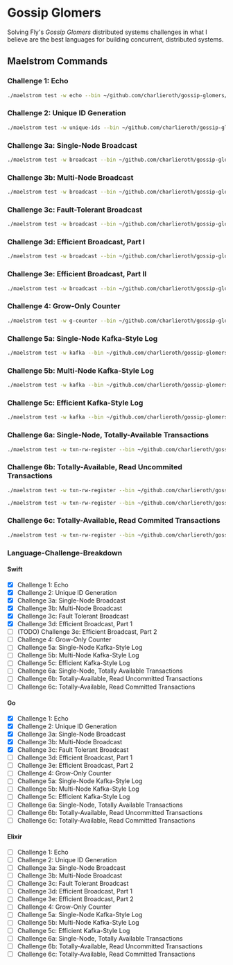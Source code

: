 # Gossip Glomers

Solving Fly's _Gossip Glomers_ distributed systems challenges in what I believe are the best
languages for building concurrent, distributed systems.

## Maelstrom Commands

### Challenge 1: Echo

```bash
./maelstrom test -w echo --bin ~/github.com/charlieroth/gossip-glomers/fly-dist-go/bin/echo --node-count 1 --time-limit 10
```

### Challenge 2: Unique ID Generation

```bash
./maelstrom test -w unique-ids --bin ~/github.com/charlieroth/gossip-glomers/fly-dist-go/bin/echo --time-limit 30 --rate 1000 --node-count 3 --availability total --nemesis partition
```

### Challenge 3a: Single-Node Broadcast

```bash
./maelstrom test -w broadcast --bin ~/github.com/charlieroth/gossip-glomers/fly-dist-go/bin/single-node-broadcast --node-count 1 --time-limit 20 --rate 10
```

### Challenge 3b: Multi-Node Broadcast

```bash
./maelstrom test -w broadcast --bin ~/github.com/charlieroth/gossip-glomers/fly-dist-go/bin/multi-node-broadcast --node-count 5 --time-limit 20 --rate 10
```

### Challenge 3c: Fault-Tolerant Broadcast

```bash
./maelstrom test -w broadcast --bin ~/github.com/charlieroth/gossip-glomers/fly-dist-go/bin/fault-tolerant-broadcast --node-count 5 --time-limit 20 --rate 10 --nemesis partition
```

### Challenge 3d: Efficient Broadcast, Part I

```bash
./maelstrom test -w broadcast --bin ~/github.com/charlieroth/gossip-glomers/fly-dist-go/bin/efficient-broadcast-one --node-count 25 --time-limit 20 --rate 100 --latency 100
```

### Challenge 3e: Efficient Broadcast, Part II

```bash
./maelstrom test -w broadcast --bin ~/github.com/charlieroth/gossip-glomers/fly-dist-go/bin/efficient-broadcast-two --node-count 25 --time-limit 20 --rate 100 --latency 100
```

### Challenge 4: Grow-Only Counter

```bash
./maelstrom test -w g-counter --bin ~/github.com/charlieroth/gossip-glomers/fly-dist-go/bin/gcounter --node-count 3 --rate 100 --time-limit 20 --nemesis partition
```

### Challenge 5a: Single-Node Kafka-Style Log

```bash
./maelstrom test -w kafka --bin ~/github.com/charlieroth/gossip-glomers/fly-dist-go/bin/single-node-kafka --node-count 1 --concurrency 2n --time-limit 20 --rate 1000
```

### Challenge 5b: Multi-Node Kafka-Style Log

```bash
./maelstrom test -w kafka --bin ~/github.com/charlieroth/gossip-glomers/fly-dist-go/bin/multi-node-kafka --node-count 2 --concurrency 2n --time-limit 20 --rate 1000
```

### Challenge 5c: Efficient Kafka-Style Log

```bash
./maelstrom test -w kafka --bin ~/github.com/charlieroth/gossip-glomers/fly-dist-go/bin/efficient-kafka --node-count 2 --concurrency 2n --time-limit 20 --rate 1000
```

### Challenge 6a: Single-Node, Totally-Available Transactions

```bash
./maelstrom test -w txn-rw-register --bin ~/github.com/charlieroth/gossip-glomers/fly-dist-go/bin/single-node-txn --node-count 1 --time-limit 20 --rate 1000 --concurrency 2n --consistency-models read-uncommitted --availability total
```

### Challenge 6b: Totally-Available, Read Uncommited Transactions

```bash
./maelstrom test -w txn-rw-register --bin ~/github.com/charlieroth/gossip-glomers/fly-dist-go/bin/read-uncommitted-txn --node-count 2 --concurrency 2n --time-limit 20 --rate 1000 --consistency-models read-uncommitted

./maelstrom test -w txn-rw-register --bin ~/github.com/charlieroth/gossip-glomers/fly-dist-go/bin/read-uncommitted-txn --node-count 2 --concurrency 2n --time-limit 20 --rate 1000 --consistency-models read-uncommitted --availability total --nemesis partition
```

### Challenge 6c: Totally-Available, Read Commited Transactions

```bash
./maelstrom test -w txn-rw-register --bin ~/github.com/charlieroth/gossip-glomers/fly-dist-go/bin/read-committed-txn --node-count 2 --concurrency 2n --time-limit 20 --rate 1000 --consistency-models read-committed --availability total –-nemesis partition
```

### Language-Challenge-Breakdown

#### Swift

- [x] Challenge 1: Echo
- [x] Challenge 2: Unique ID Generation
- [x] Challenge 3a: Single-Node Broadcast
- [x] Challenge 3b: Multi-Node Broadcast
- [x] Challenge 3c: Fault Tolerant Broadcast
- [x] Challenge 3d: Efficient Broadcast, Part 1
- [ ] (TODO) Challenge 3e: Efficient Broadcast, Part 2
- [ ] Challenge 4: Grow-Only Counter
- [ ] Challenge 5a: Single-Node Kafka-Style Log
- [ ] Challenge 5b: Multi-Node Kafka-Style Log
- [ ] Challenge 5c: Efficient Kafka-Style Log
- [ ] Challenge 6a: Single-Node, Totally Available Transactions
- [ ] Challenge 6b: Totally-Available, Read Uncommitted Transactions
- [ ] Challenge 6c: Totally-Available, Read Committed Transactions

#### Go

- [x] Challenge 1: Echo
- [x] Challenge 2: Unique ID Generation
- [x] Challenge 3a: Single-Node Broadcast
- [x] Challenge 3b: Multi-Node Broadcast
- [x] Challenge 3c: Fault Tolerant Broadcast
- [ ] Challenge 3d: Efficient Broadcast, Part 1
- [ ] Challenge 3e: Efficient Broadcast, Part 2
- [ ] Challenge 4: Grow-Only Counter
- [ ] Challenge 5a: Single-Node Kafka-Style Log
- [ ] Challenge 5b: Multi-Node Kafka-Style Log
- [ ] Challenge 5c: Efficient Kafka-Style Log
- [ ] Challenge 6a: Single-Node, Totally Available Transactions
- [ ] Challenge 6b: Totally-Available, Read Uncommitted Transactions
- [ ] Challenge 6c: Totally-Available, Read Committed Transactions

#### Elixir

- [ ] Challenge 1: Echo
- [ ] Challenge 2: Unique ID Generation
- [ ] Challenge 3a: Single-Node Broadcast
- [ ] Challenge 3b: Multi-Node Broadcast
- [ ] Challenge 3c: Fault Tolerant Broadcast
- [ ] Challenge 3d: Efficient Broadcast, Part 1
- [ ] Challenge 3e: Efficient Broadcast, Part 2
- [ ] Challenge 4: Grow-Only Counter
- [ ] Challenge 5a: Single-Node Kafka-Style Log
- [ ] Challenge 5b: Multi-Node Kafka-Style Log
- [ ] Challenge 5c: Efficient Kafka-Style Log
- [ ] Challenge 6a: Single-Node, Totally Available Transactions
- [ ] Challenge 6b: Totally-Available, Read Uncommitted Transactions
- [ ] Challenge 6c: Totally-Available, Read Committed Transactions
